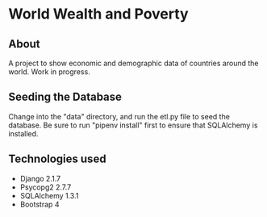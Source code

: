 # World Wealth and Poverty

## About 

A project to show economic and demographic data of countries around the world. Work in progress.

## Seeding the Database 

Change into the "data" directory, and run the etl.py file to seed the database. Be sure to run "pipenv install" first to ensure that SQLAlchemy is installed. 

## Technologies used

* Django 2.1.7
* Psycopg2 2.7.7
* SQLAlchemy 1.3.1
* Bootstrap 4